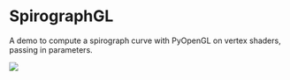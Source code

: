 # SpirographGL

A demo to compute a spirograph curve with PyOpenGL on vertex shaders, passing in parameters.

![](data/spirographDemo.gif)


